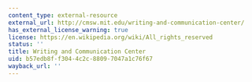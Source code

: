 ```yaml
---
content_type: external-resource
external_url: http://cmsw.mit.edu/writing-and-communication-center/
has_external_license_warning: true
license: https://en.wikipedia.org/wiki/All_rights_reserved
status: ''
title: Writing and Communication Center
uid: b57edb8f-f304-4c2c-8809-7047a1c76f67
wayback_url: ''
---
```

